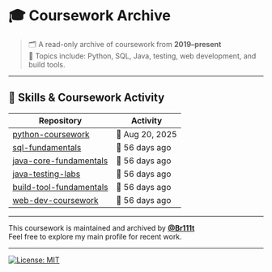 # 🎓 Coursework Archive

> 🗂️ A read-only archive of coursework from **2019–present**  
> 📘 Topics include: Python, SQL, Java, testing, web development, and build tools.

---

## 🧰 Skills & Coursework Activity

<!-- ACTIVITY-TABLE:START -->
| Repository | Activity |
|------------|----------|
| [python-coursework](https://github.com/Coursework-Archive/python-coursework) | 🌱 Aug 20, 2025 |
| [sql-fundamentals](https://github.com/Coursework-Archive/sql-fundamentals) | 🍁 56 days ago |
| [java-core-fundamentals](https://github.com/Coursework-Archive/java-core-fundamentals) | 🍁 56 days ago |
| [java-testing-labs](https://github.com/Coursework-Archive/java-testing-labs) | 🍁 56 days ago |
| [build-tool-fundamentals](https://github.com/Coursework-Archive/build-tool-fundamentals) | 🍁 56 days ago |
| [web-dev-coursework](https://github.com/Coursework-Archive/web-dev-coursework) | 🍁 56 days ago |
<!-- ACTIVITY-TABLE:END -->


---

This coursework is maintained and archived by [**@Br111t**](https://github.com/Br111t)  
Feel free to explore my main profile for recent work.

---

[![License: MIT](https://img.shields.io/badge/License-MIT-yellow.svg)](LICENSE)
